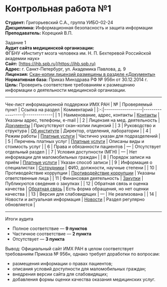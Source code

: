 # Контрольная работа №1
**Студент:** Григорьевский С.А., группа УИБО-02-24  
**Дисциплина:** Информационная безопасность и защита информации  
**Преподаватель:** Корецкий В.П.  

Задание 1  
**Аудит сайта медицинской организации:**  
ФГБНУ «Институт мозга человека им. Н. П. Бехтеревой Российской академии наук»  
**Сайт:** [https://ihb.spb.ru](https://ihb.spb.ru)  
**Адрес:** г. Санкт-Петербург, ул. Академика Павлова, д. 9  
**Лицензия:** [Скан-копии лицензий размещены в разделе «Документы»](https://ihb.spb.ru/ru/about/documents/)  
**Нормативная база:** Приказ Минздрава РФ № 956н от 30.12.2014 г.  
**Цель:** Проверить соответствие требованиям к размещению информации о деятельности медицинской организации.

---

Чек-лист информационной поддержки ИМХ РАН
| № | Проверяемый пункт | Ссылка на раздел | Комментарий |
|:-:|-------------------|------------------|--------------|
| 1 | Наименование, адрес, контакты | [Контакты](https://ihb.spb.ru/ru/contact/) | Указаны адрес, телефоны, e-mail |
| 2 | Лицензия на мед. деятельность | [Документы](https://ihb.spb.ru/ru/about/documents/) | Присутствуют скан-копии лицензий |
| 3 | Руководство и структура | [Об институте](https://ihb.spb.ru/ru/about/) | Директор, отделения, лаборатории |
| 4 | Режим работы | [Платные услуги](https://ihb.spb.ru/ru/paid_services/) | Частично указан для подразделений |
| 5 | Перечень платных услуг | [Платные услуги](https://ihb.spb.ru/ru/paid_services/) | Описаны виды и стоимость услуг |
| 6 | Права и обязанности пациентов | — | Отсутствует отдельный раздел |
| 7 | Условия доступности (МГН) | — | Нет информации для маломобильных граждан |
| 8 | Порядок записи на приём | [Платные услуги](https://ihb.spb.ru/ru/paid_services/) | Указан способ записи |
| 9 | Информация о специалистах | [Сотрудники](https://ihb.spb.ru/ru/scientists/) | ФИО, должности, научные степени |
| 10 | Противодействие коррупции | [Противодействие коррупции](https://ihb.spb.ru/ru/about/anti_corruption/) | Указаны ответственные лица |
| 11 | Финансовая деятельность | [Закупки](https://ihb.spb.ru/ru/about/purchases/) | Публикуются сведения о закупках |
| 12 | Обратная связь и оценка качества | [Обратная связь](https://ihb.spb.ru/ru/contact/feedback/) | Есть форма обращения, но нет оценки качества |
| 13 | Версия для слабовидящих | — | Не реализована |
| 14 | Новости и актуальная информация | [Новости](https://ihb.spb.ru/ru/news/) | Раздел регулярно обновляется |


---

Итоги аудита
- Полное соответствие — **9 пунктов**  
- Частичное соответствие — **2 пункта**  
- Отсутствует — **3 пункта**

Вывод:
Официальный сайт ИМХ РАН в целом соответствует требованиям Приказа № 956н, однако требует доработки по вопросам:
- размещения информации о правах пациентов;  
- описания условий доступности для маломобильных граждан;  
- внедрения версии сайта для слабовидящих;  
- добавления формы оценки качества оказания медицинских услуг.
